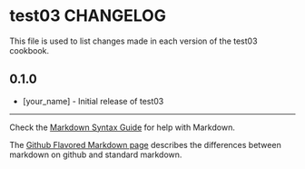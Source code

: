 test03 CHANGELOG
================

This file is used to list changes made in each version of the test03 cookbook.

0.1.0
-----
- [your_name] - Initial release of test03

- - -
Check the [Markdown Syntax Guide](http://daringfireball.net/projects/markdown/syntax) for help with Markdown.

The [Github Flavored Markdown page](http://github.github.com/github-flavored-markdown/) describes the differences between markdown on github and standard markdown.
